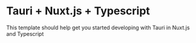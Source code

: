 # Tauri + Nuxt.js + Typescript

This template should help get you started developing with Tauri in Nuxt.js and Typescript